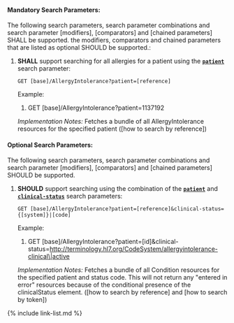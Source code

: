 


#### Mandatory Search Parameters:

The following search parameters, search parameter combinations and search parameter [modifiers], [comparators] and [chained parameters] SHALL be supported.  the  modifiers, comparators and chained parameters that are listed as optional SHOULD be supported.:


1. **SHALL** support searching for all allergies for a patient using the **[`patient`](SearchParameter-us-core-allergyintolerance-patient.html)** search parameter:

    `GET [base]/AllergyIntolerance?patient=[reference]`

    Example:
    
    1. GET [base]/AllergyIntolerance?patient=1137192

    *Implementation Notes:* Fetches a bundle of all AllergyIntolerance resources for the specified patient ([how to search by reference])



#### Optional Search Parameters:

The following search parameters, search parameter combinations and search parameter [modifiers], [comparators] and [chained parameters] SHOULD be supported.

1. **SHOULD** support searching using the combination of the **[`patient`](SearchParameter-us-core-allergyintolerance-patient.html)** and **[`clinical-status`](SearchParameter-us-core-allergyintolerance-clinical-status.html)** search parameters:

    `GET [base]/AllergyIntolerance?patient=[reference]&clinical-status={[system]}|[code]`

    Example:
    
    1. GET [base]/AllergyIntolerance?patient=[id]&amp;clinical-status=http://terminology.hl7.org/CodeSystem/allergyintolerance-clinical\|active

    *Implementation Notes:* Fetches a bundle of all Condition resources for the specified patient and status code.  This will not return any &#34;entered in error&#34; resources because of the conditional presence of the clinicalStatus element. ([how to search by reference] and [how to search by token])


{% include link-list.md %}
